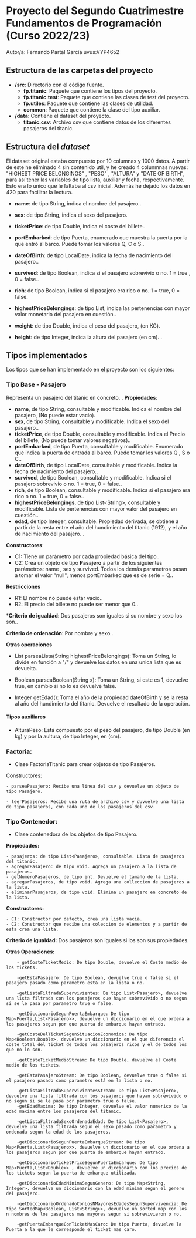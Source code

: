 # Proyecto del Segundo Cuatrimestre Fundamentos de Programación (Curso 2022/23)
Autor/a: Fernando Partal García   uvus:VYP4652

## Estructura de las carpetas del proyecto

* **/src**: Directorio con el código fuente.
  * **fp.titanic**: Paquete que contiene los tipos del proyecto.
  * **fp.titanic.test**: Paquete que contiene las clases de test del proyecto.
  * **fp.utiles**:  Paquete que contiene las clases de utilidad. 
  * **common**:  Paquete que contiene la clase del tipo auxiliar.
* **/data**: Contiene el dataset del proyecto.
  * **titanic.csv**: Archivo csv que contiene datos de los diferentes pasajeros del titanic.
    
## Estructura del *dataset*

El dataset original estaba compuesto por 10 columnas y 1000 datos. A partir de este he eliminado 4 sin contenido util, y he creado 4 colunmnas nuevas: "HIGHEST PRICE BELONGINGS" , "PESO" , "ALTURA" y "DATE OF BIRTH", para así tener las variables de tipo lista, auxiliar y fecha, respectivamente. Esto era lo unico que le faltaba al csv inicial. Además he dejado los datos en 420 para facilitar la lectura. 
* **name**: de tipo String,  indica el nombre del pasajero..
* **sex**: de tipo String, indica el sexo del pasajero.
* **ticketPrice**: de tipo Double, indica el coste del billete..
* **portEmbarked**: de tipo Puerta, enumerado que muestra la puerta por la que entró al barco. Puede tomar los valores Q, C o S..
* **dateOfBirth**: de tipo LocalDate, indica la fecha de nacimiento del pasajero..
* **survived**: de tipo Boolean, indica si el pasajero sobrevivio o no. 1 = true , 0 = false..
* **rich**: de tipo Boolean, indica si el pasajero era rico o no. 1 = true, 0 = false. 
* **highestPriceBelongings**: de tipo List, indica las pertenencias con mayor valor monetario del pasajero en cuestión..
* **weight**: de tipo Double, indica el peso del pasajero, (en KG).

* **height**: de tipo Integer, indica la altura del pasajero (en cm).
.
## Tipos implementados

Los tipos que se han implementado en el proyecto son los siguientes:

### Tipo Base - Pasajero
Representa un pasajero del titanic en concreto.
.
**Propiedades**:

- **name**, de tipo String, consultable y modificable. Indica el nombre del pasajero, (No puede estar vacio). 
- **sex**, de tipo String, consultable y modificable. Indica el sexo del pasajero..
- **ticketPrice**, de tipo Double, consultable y modificable. Indica el Precio del billete, (No puede tomar valores negativos)..
- **portEmbarked**, de tipo Puerta, consultable y modificable. Enumerado que indica la puerta de entrada al barco. Puede tomar los valores Q , S o C..
- **dateOfBirth**, de tipo LocalDate, consultable y modificable. Indica la fecha de nacimiento del pasajero..
- **survived**, de tipo Boolean, consultable y modificable. Indica si el pasajero sobrevivio o no. 1 = true, 0 = false..
- **rich**, de tipo Boolean, consultable y modificable. Indica si el pasajero era rico o no. 1 = true, 0 = false..
- **highestPriceBelongings**, de tipo List\<String\>, consultable y modificable. Lista de pertenencias con mayor valor del pasajero en cuestión..
- **edad**, de tipo Integer, consultable. Propiedad derivada, se obtiene a partir de la resta entre el año del hundimiento del titanic (1912), y el año de nacimiento del pasajero. .


**Constructores**:

- C1: Tiene un parámetro por cada propiedad básica del tipo..
- C2: Crea un objeto de tipo **Pasajero** a partir de los siguientes parámetros: name , sex y survived. Todos los demás parametros pasan a tomar el valor "null", menos portEmbarked que es de serie = Q..


**Restricciones** 
- R1: El nombre no puede estar vacio..
- R2: El precio del billete no puede ser menor que 0..

***Criterio de igualdad**: Dos pasajeros son iguales si su nombre y sexo los son..

**Criterio de ordenación**: Por nombre y sexo..

**Otras operaciones**

- List<String> parseaLista(String highestPriceBelongings): Toma un String, lo divide en función a "/" y devuelve los datos en una unica lista que es devuelta.

- Boolean parseaBoolean(String x): Toma un String, si este es 1, devuelve true, en cambio si no lo es devuelve false.

- Integer getEdad(): Toma el año de la propiedad dateOfBirth y se la resta al año del hundimiento del titanic. Devuelve el resultado de la operación.

#### Tipos auxiliares


- AlturaPeso: Está compuesto por el peso del pasajero, de tipo Double (en kg) y por la aultura, de tipo Integer, en (cm).

### Factoria:

 - Clase FactoriaTitanic para crear objetos de tipo Pasajeros.
 
 Constructores:
 
 	- parseaPasajero: Recibe una linea del csv y devuelve un objeto de tipo Pasajero.
 	
 	- leerPasajeros: Recibe una ruta de archivo csv y duvuelve una lista de tipo pasajeros, con cada uno de los pasajeros del csv.

### Tipo Contenedor:

 - Clase contenedora de los objetos de tipo Pasajero.

 **Propiedades:**
 
 	- pasajeros: de tipo List<Pasajero>, consultable. Lista de pasajeros del titanic.
	- agregarPasajero: de tipo void. Agrega un pasajero a la lista de pasajeros.
	- getNumeroPasajeros, de tipo int. Devuelve el tamaño de la lista.
	- agregarPasajeros, de tipo void. Agrega una colleccion de pasajeros a la lista.
	- eliminarPasajeros, de tipo void. Elimina un pasajero en concreto de la lista.

 **Constructores:**
 
 	- C1: Constructor por defecto, crea una lista vacia.
 	- C2: Constructor que recibe una coleccion de elementos y a partir de esta crea una lista.
 
 **Criterio de igualdad:** Dos pasajeros son iguales si los son sus propiedades.
 
 **Otras Operaciones:**
 	
 		- getCosteTicketMedio: De tipo Double, devuelve el Coste medio de los tickets.
 	
 		-getEstaPasajero: De tipo Boolean, devuelve true o false si el pasajero pasado como parametro está en la lista o no.
 	
 		-getListaFiltradaSupervivientes: De tipo List<Pasajero>, devuelve una lista filtrada con los pasajeros que hayan sobrevivido o no segun si se le pasa por parametro true o false.
 	
 		-getDiccionarioSegunPuertaEmbarque: De tipo Map<Puerta,List<Pasajero>>, devuelve un diccionario en el que ordena a los pasajeros segun por que puerta de embarque hayan entrado.
 	
 		-getCosteDelTicketSegunSituacionEconomica: De tipo Map<Boolean,Double>, devuelve un diccionario en el que diferencia el coste total del ticket de todos los pasajeros ricos y el de todos los que no lo son.
 		
 		-getCosteTicketMedioStream: De tipo Double, devuelve el Coste medio de los tickets.
 		
 		-getEstaPasajeroStream: De tipo Boolean, devuelve true o false si el pasajero pasado como parametro está en la lista o no.
 		
 		-getListaFiltradaSupervivientesStream: De tipo List<Pasajero>, devuelve una lista filtrada con los pasajeros que hayan sobrevivido o no segun si se le pasa por parametro true o false.
 		-getEdadMaxima: De tipo Integer, devuelve el valor numerico de la edad maxima entre los pasajeros del titanic.
 		
 		-getListaFiltradaSexoOrdenadaEdad: De tipo List<Pasajero>, devuelve una lista filtrada segun el sexo pasado como parametro y ordenada segun la edad de los pasajeros.
 		
 		-getDiccionarioSegunPuertaEmbarqueStream: De tipo Map<Puerta,List<Pasajero>>, devuelve un diccionario en el que ordena a los pasajeros segun por que puerta de embarque hayan entrado.
 		
 		-getDiccionarioTicketPriceSegunPuertaEmbarque: De tipo Map<Puerta,List<Double>> , devuelve un diccionario con los precios de los tickets segun la puerta de embarque utilizada.
 		
 		-getDiccionarioEdadMinimaSegunGenero: De tipo Map<String, Integer>, devuelve un diccionario con la edad minima segun el genero del pasajero.
 		
 		-getDiccionarioOrdenadoConLosNMayoresEdadesSegunSupervivencia: De tipo SortedMap<Boolean, List<String>>, devuelve un sorted map con los n nombres de los pasajeros mas mayores segun si sobrevivieron o no.
 		
 		-getPuertaEmbarqueConTicketMasCaro: De tipo Puerta, devuelve la Puerta a la que le corresponde el ticket mas caro.
	
 	